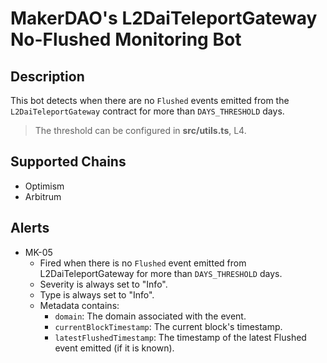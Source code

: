 # MakerDAO's L2DaiTeleportGateway No-Flushed Monitoring Bot

## Description

This bot detects when there are no `Flushed` events emitted from the `L2DaiTeleportGateway` contract for more than `DAYS_THRESHOLD` days.

> The threshold can be configured in **src/utils.ts**, L4.

## Supported Chains

- Optimism
- Arbitrum

## Alerts

- MK-05
  - Fired when there is no `Flushed` event emitted from L2DaiTeleportGateway for more than `DAYS_THRESHOLD` days.
  - Severity is always set to "Info".
  - Type is always set to "Info".
  - Metadata contains:
    - `domain`: The domain associated with the event.
    - `currentBlockTimestamp`: The current block's timestamp.
    - `latestFlushedTimestamp`: The timestamp of the latest Flushed event emitted (if it is known).
